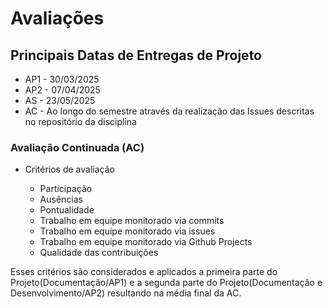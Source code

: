 # Avaliações

## Principais Datas de Entregas de Projeto

- AP1 - 30/03/2025
- AP2 - 07/04/2025
- AS  - 23/05/2025
- AC  - Ao longo do semestre através da realização das Issues descritas no repositório da disciplina

### Avaliação Continuada (AC) 

- Critérios de avaliação

    - Participação
    - Ausências
    - Pontualidade
    - Trabalho em equipe monitorado via commits
    - Trabalho em equipe monitorado via issues
    - Trabalho em equipe monitorado via Github Projects
    - Qualidade das contribuições

Esses critérios são considerados e aplicados a primeira parte do Projeto(Documentação/AP1) e a segunda parte do Projeto(Documentação e Desenvolvimento/AP2) resultando na média final da AC.